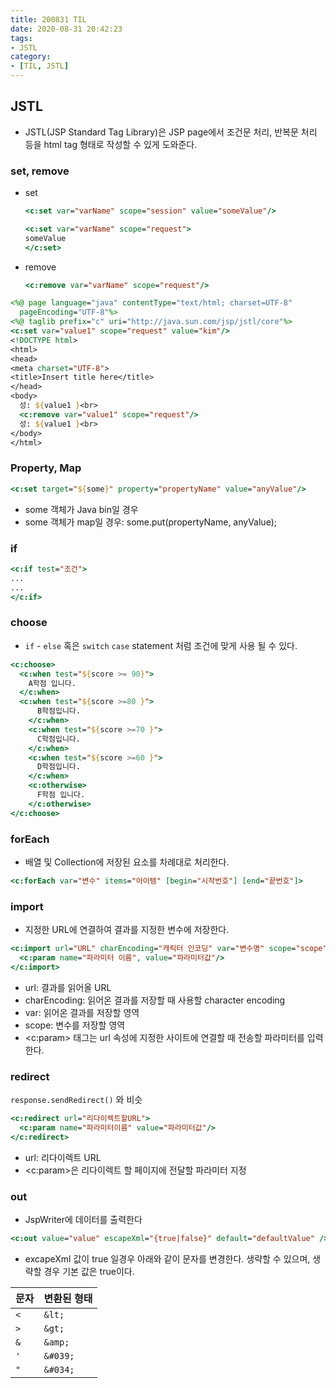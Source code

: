 ```yaml
---
title: 200831 TIL
date: 2020-08-31 20:42:23
tags:
- JSTL
category:
- [TIL, JSTL]
---
```


## JSTL

- JSTL(JSP Standard Tag Library)은 JSP page에서 조건문 처리, 반복문 처리 등을 html tag 형태로 작성할 수 있게 도와준다.

### set, remove

- set

  ```jsp
  <c:set var="varName" scope="session" value="someValue"/>
  ```
  
  ```jsp
  <c:set var="varName" scope="request">
  someValue
  </c:set>
  ```

- remove

  ```jsp
  <c:remove var="varName" scope="request"/>
  ```

```jsp
<%@ page language="java" contentType="text/html; charset=UTF-8"
  pageEncoding="UTF-8"%>
<%@ taglib prefix="c" uri="http://java.sun.com/jsp/jstl/core"%>
<c:set var="value1" scope="request" value="kim"/>
<!DOCTYPE html>
<html>
<head>
<meta charset="UTF-8">
<title>Insert title here</title>
</head>
<body>
  성: ${value1 }<br>
  <c:remove var="value1" scope="request"/>
  성: ${value1 }<br>
</body>
</html>
```

### Property, Map

  ```jsp
  <c:set target="${some}" property="propertyName" value="anyValue"/>
  ```

- some 객체가 Java bin일 경우
- some 객체가 map일 경우: some.put(propertyName, anyValue);

### if

```jsp
<c:if test="조건">
...
...
</c:if>
```

### choose

- `if` - `else` 혹은 `switch` `case` statement 처럼 조건에 맞게 사용 될 수 있다.

```jsp
<c:choose>
  <c:when test="${score >= 90}">
    A학점 입니다.
  </c:when>
  <c:when test="${score >=80 }">
      B학점입니다.
    </c:when>
    <c:when test="${score >=70 }">
      C학점입니다.
    </c:when>
    <c:when test="${score >=60 }">
      D학점입니다.
    </c:when>
    <c:otherwise>
      F학점 입니다.
    </c:otherwise>
</c:choose>
```

### forEach

- 배열 및 Collection에 저장된 요소를 차례대로 처리한다.

```jsp
<c:forEach var="변수" items="아이템" [begin="시작번호"] [end="끝번호"]>
```

### import

- 지정한 URL에 연결하여 결과를 지정한 변수에 저장한다.

```jsp
<c:import url="URL" charEncoding="캐릭터 인코딩" var="변수명" scope="scope">
  <c:param name="파라미터 이름", value="파라미터값"/>
</c:import>
```

- url: 결과를 읽어올 URL
- charEncoding: 읽어온 결과를 저장할 때 사용할 character encoding
- var: 읽어온 결과를 저장할 영역
- scope: 변수를 저장할 영역
- <c:param> 태그는 url 속성에 지정한 사이트에 연결할 때 전송할 파라미터를 입력한다.

### redirect

`response.sendRedirect()` 와 비슷

```jsp
<c:redirect url="리다이렉트할URL">
  <c:param name="파라미터이름" value="파라미터값"/>
</c:redirect>
```

- url: 리다이렉트 URL
- <c:param>은 리다이렉트 할 페이지에 전달할 파라미터 지정

### out

- JspWriter에 데이터를 출력한다

```jsp
<c:out value="value" escapeXml="{true|false}" default="defaultValue" />
```

- excapeXml 값이 true 일경우 아래와 같이 문자를 변경한다. 생략할 수 있으며, 생략할 경우 기본 값은 true이다.

| 문자 | 변환된 형태 |
|:----|:---------|
|`<`  |`&lt;`    |
|`>`  |`&gt;`    |
|`&`  |`&amp;`   |
|`'`  |`&#039;`  |
|`"`  |`&#034;`  |
